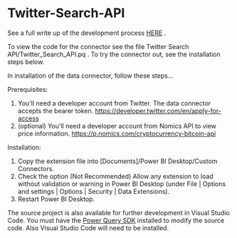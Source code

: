 # Twitter-Search-API
See a full write up of the development process [HERE](https://www.notion.so/Crypto-Currency-Twitter-Dashboard-358f92af7451422390b7f7484f64b1eb) .

To view the code for the connector see the file Twitter Search API/Twitter_Search_API.pq . To try the connector out, see the installation steps below.

In installation of the data connector, follow these steps...

Prerequisites:
1) You'll need a developer account from Twitter. The data connector accepts the bearer token. https://developer.twitter.com/en/apply-for-access
2) (optional) You'll need a developer account from Nomics API to view price information. https://p.nomics.com/cryptocurrency-bitcoin-api

Installation:

1) Copy the extension file into [Documents]/Power BI Desktop/Custom Connectors.
2) Check the option (Not Recommended) Allow any extension to load without validation or warning in Power BI Desktop (under File | Options and settings | Options | Security | Data Extensions).
3) Restart Power BI Desktop.


The source project is also available for further development in Visual Studio Code. You must have the [Power Query SDK](https://docs.microsoft.com/en-us/power-query/installingsdk) installed to modify the source code. Also Visual Studio Code will need to be installed.
